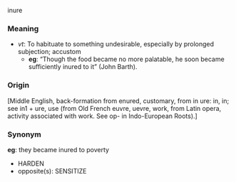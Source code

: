 inure
### Meaning
+ _vt_: To habituate to something undesirable, especially by prolonged subjection; accustom
    + __eg__: “Though the food became no more palatable, he soon became sufficiently inured to it” (John Barth).

### Origin

[Middle English, back-formation from enured, customary, from in ure: in, in; see in1 + ure, use (from Old French euvre, uevre, work, from Latin opera, activity associated with work. See op- in Indo-European Roots).]

### Synonym

__eg__: they became inured to poverty

+ HARDEN
+ opposite(s): SENSITIZE


